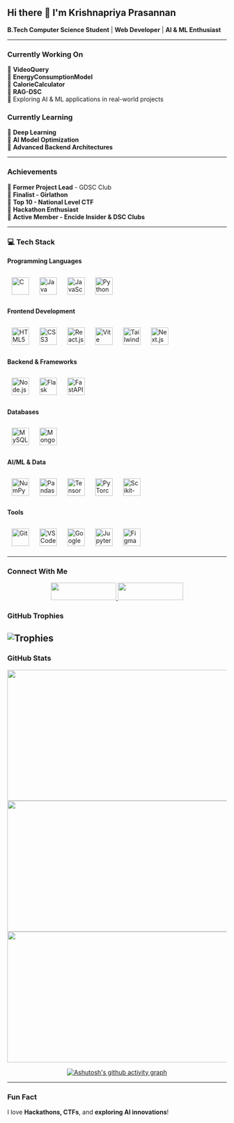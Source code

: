 ## Hi there 👋 I'm Krishnapriya Prasannan  
**B.Tech Computer Science Student** | **Web Developer** | **AI & ML Enthusiast**  

---

###  Currently Working On  
🔹 **VideoQuery**  
🔹 **EnergyConsumptionModel**  
🔹 **CalorieCalculator**  
🔹 **RAG-DSC**  
🔹 Exploring AI & ML applications in real-world projects  

###  Currently Learning  
🔹 **Deep Learning**  
🔹 **AI Model Optimization**  
🔹 **Advanced Backend Architectures**  

---

###  Achievements  
🔹 **Former Project Lead** - GDSC Club  
🔹 **Finalist - Girlathon**  
🔹 **Top 10 - National Level CTF**  
🔹 **Hackathon Enthusiast**  
🔹 **Active Member - Encide Insider & DSC Clubs**

---


### 💻 Tech Stack  

<div align="left">


#### Programming Languages  
<img src="https://cdn.jsdelivr.net/gh/devicons/devicon/icons/c/c-original.svg" height="40" alt="C" style="margin: 10px;" />  
<img src="https://cdn.jsdelivr.net/gh/devicons/devicon/icons/java/java-original.svg" height="40" alt="Java" style="margin: 10px;" />  
<img src="https://cdn.jsdelivr.net/gh/devicons/devicon/icons/javascript/javascript-original.svg" height="40" alt="JavaScript" style="margin: 10px;" />  
<img src="https://cdn.jsdelivr.net/gh/devicons/devicon/icons/python/python-original.svg" height="40" alt="Python" style="margin: 10px;" />  

#### Frontend Development  
<img src="https://cdn.jsdelivr.net/gh/devicons/devicon/icons/html5/html5-original.svg" height="40" alt="HTML5" style="margin: 10px;" />  
<img src="https://cdn.jsdelivr.net/gh/devicons/devicon/icons/css3/css3-original.svg" height="40" alt="CSS3" style="margin: 10px;" />  
<img src="https://cdn.jsdelivr.net/gh/devicons/devicon/icons/react/react-original.svg" height="40" alt="React.js" style="margin: 10px;" />  
<img src="https://vitejs.dev/logo-with-shadow.png" height="40" alt="Vite" style="margin: 10px;" />  
<img src="https://www.vectorlogo.zone/logos/tailwindcss/tailwindcss-icon.svg" height="40" alt="Tailwind CSS" style="margin: 10px;" />  
<img src="https://cdn.jsdelivr.net/gh/devicons/devicon/icons/nextjs/nextjs-original.svg" height="40" alt="Next.js" style="margin: 10px;" />  

####  Backend & Frameworks  
<img src="https://cdn.jsdelivr.net/gh/devicons/devicon/icons/nodejs/nodejs-original.svg" height="40" alt="Node.js" style="margin: 10px;" />  
<img src="https://cdn.jsdelivr.net/gh/devicons/devicon/icons/flask/flask-original.svg" height="40" alt="Flask" style="margin: 10px;" />  
<img src="https://cdn.jsdelivr.net/gh/devicons/devicon/icons/fastapi/fastapi-original.svg" height="40" alt="FastAPI" style="margin: 10px;" />  

#### Databases  
<img src="https://cdn.jsdelivr.net/gh/devicons/devicon/icons/mysql/mysql-original.svg" height="40" alt="MySQL" style="margin: 10px;" />  
<img src="https://cdn.jsdelivr.net/gh/devicons/devicon/icons/mongodb/mongodb-original.svg" height="40" alt="MongoDB" style="margin: 10px;" />  

#### AI/ML & Data  
<img src="https://cdn.jsdelivr.net/gh/devicons/devicon/icons/numpy/numpy-original.svg" height="40" alt="NumPy" style="margin: 10px;" />  
<img src="https://cdn.jsdelivr.net/gh/devicons/devicon/icons/pandas/pandas-original.svg" height="40" alt="Pandas" style="margin: 10px;" />  
<img src="https://cdn.jsdelivr.net/gh/devicons/devicon/icons/tensorflow/tensorflow-original.svg" height="40" alt="TensorFlow" style="margin: 10px;" />  
<img src="https://cdn.jsdelivr.net/gh/devicons/devicon/icons/pytorch/pytorch-original.svg" height="40" alt="PyTorch" style="margin: 10px;" />  
<img src="https://upload.wikimedia.org/wikipedia/commons/0/05/Scikit_learn_logo_small.svg" height="40" alt="Scikit-learn" style="margin: 10px;" />  

####  Tools  
<img src="https://cdn.jsdelivr.net/gh/devicons/devicon/icons/git/git-original.svg" height="40" alt="Git" style="margin: 10px;" />  
<img src="https://cdn.jsdelivr.net/gh/devicons/devicon/icons/vscode/vscode-original.svg" height="40" alt="VS Code" style="margin: 10px;" />  
<img src="https://upload.wikimedia.org/wikipedia/commons/1/1d/Google_Colab_logo.svg" height="40" alt="Google Colab" style="margin: 10px;" />  
<img src="https://upload.wikimedia.org/wikipedia/commons/a/a5/Jupyter_logo.svg" height="40" alt="Jupyter Notebook" style="margin: 10px;" />  
<img src="https://upload.wikimedia.org/wikipedia/commons/a/a0/Figma-logo.svg" height="40" alt="Figma" style="margin: 10px;" />  


</div>




---

###  Connect With Me  
<div align="center">
  <a href="https://linkedin.com/in/krishnapriya-prasannan">
    <img src="https://img.shields.io/badge/LinkedIn-0A66C2?style=for-the-badge&logo=linkedin&logoColor=white" width="150" height="40" />
  </a>
  <a href="mailto:krishnapriyaprasannan1@gmail.com">
    <img src="https://img.shields.io/badge/Email-D14836?style=for-the-badge&logo=gmail&logoColor=white" width="150" height="40" />
  </a>
</div>


###  GitHub Trophies  
![Trophies](https://github-profile-trophy.vercel.app/?username=Krishnapriya-prasannan&theme=radical&no-frame=true&margin-w=15)
---

###  GitHub Stats  

<div align="center">
  <img src="https://github-readme-stats.vercel.app/api?username=Krishnapriya-prasannan&show_icons=true&theme=radical" width="600" height="300" />
  <img src="https://github-readme-streak-stats.herokuapp.com/?user=Krishnapriya-prasannan&theme=radical" width="600" height="300" />
</div>

<div align="center">
  <img src="https://github-readme-stats.vercel.app/api/top-langs/?username=Krishnapriya-prasannan&layout=compact&theme=radical" width="600" height="300" />

  [![Ashutosh's github activity graph](https://github-readme-activity-graph.vercel.app/graph?username=Krishnapriya-prasannan&theme=radical)](https://github.com/ashutosh00710/github-readme-activity-graph)

</div>

---

###  Fun Fact  
I love **Hackathons, CTFs**, and **exploring AI innovations**!  

